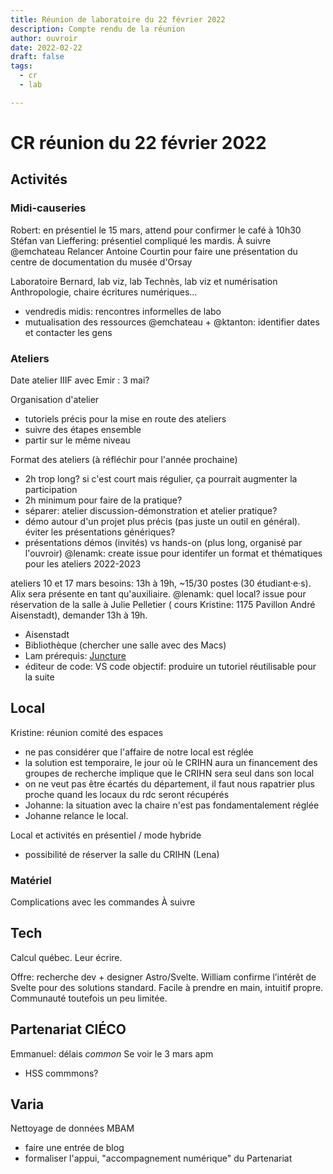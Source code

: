 ```yaml
---
title: Réunion de laboratoire du 22 février 2022
description: Compte rendu de la réunion
author: ouvroir
date: 2022-02-22
draft: false
tags: 
  - cr
  - lab

---
```


# CR réunion du 22 février 2022

## Activités

### Midi-causeries
Robert: en présentiel le 15 mars, attend pour confirmer le café à 10h30
Stéfan van Lieffering: présentiel compliqué les mardis. À suivre
@emchateau Relancer Antoine Courtin pour faire une présentation du centre de documentation du musée d'Orsay 

Laboratoire Bernard, lab viz, lab Technès, lab viz et numérisation Anthropologie, chaire écritures numériques...
- vendredis midis: rencontres informelles de labo 
- mutualisation des ressources
@emchateau + @ktanton: identifier dates et contacter les gens

### Ateliers
Date atelier IIIF avec Emir : 3 mai? 

Organisation d'atelier
- tutoriels précis pour la mise en route des ateliers
- suivre des étapes ensemble
- partir sur le même niveau

Format des ateliers (à réfléchir pour l'année prochaine)
- 2h trop long? si c'est court mais régulier, ça pourrait augmenter la participation
- 2h minimum pour faire de la pratique? 
- séparer: atelier discussion-démonstration et atelier pratique? 
- démo autour d'un projet plus précis (pas juste un outil en général). éviter les présentations génériques? 
- présentations démos (invités) vs hands-on (plus long, organisé par l'ouvroir)
@lenamk: create issue pour identifer un format et thématiques pour les ateliers 2022-2023

ateliers 10 et 17 mars
besoins: 13h à 19h, ~15/30 postes (30 étudiant·e·s). 
Alix sera présente en tant qu'auxiliaire.
@lenamk: quel local? issue pour réservation de la salle à Julie Pelletier ( cours Kristine: 1175 Pavillon André Aisenstadt), demander 13h à 19h.
- Aisenstadt
- Bibliothèque (chercher une salle avec des Macs)
- Lam
prérequis: [Juncture](https://juncture-digital.org/)
- éditeur de code: VS code
objectif: produire un tutoriel réutilisable pour la suite

## Local
Kristine: réunion comité des espaces
- ne pas considérer que l'affaire de notre local est réglée
- la solution est temporaire, le jour où le CRIHN aura un financement des groupes de recherche implique que le CRIHN sera seul dans son local
- on ne veut pas être écartés du département, il faut nous rapatrier plus proche quand les locaux du rdc seront récupérés
- Johanne: la situation avec la chaire n'est pas fondamentalement réglée
- Johanne relance le local.

Local et activités en présentiel / mode hybride
- possibilité de réserver la salle du CRIHN (Lena)

### Matériel
Complications avec les commandes
À suivre

## Tech
Calcul québec. Leur écrire.

Offre: recherche dev + designer Astro/Svelte.
William confirme l’intérêt de Svelte pour des solutions standard. Facile à prendre en main, intuitif propre. Communauté toutefois un peu limitée.


## Partenariat CIÉCO
Emmanuel: délais *common*
Se voir le 3 mars apm
- HSS commmons? 


## Varia
Nettoyage de données MBAM
- faire une entrée de blog
- formaliser l'appui, "accompagnement numérique" du Partenariat